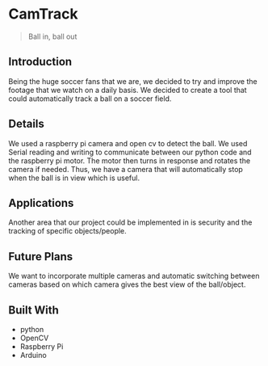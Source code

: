 # CamTrack

> Ball in, ball out

## Introduction

Being the huge soccer fans that we are, we decided to try and improve the footage that we watch on a daily basis. We decided to create a tool that could automatically track a ball on a soccer field.

## Details

We used a raspberry pi camera and open cv to detect the ball. We used Serial reading and writing to communicate between our python code and the raspberry pi motor. The motor then turns in response and rotates the camera if needed. Thus, we have a camera that will automatically stop when the ball is in view which is useful.

## Applications 

Another area that our project could be implemented in is security and the tracking of specific objects/people.

## Future Plans
We want to incorporate multiple cameras and automatic switching between cameras based on which camera gives the best view of the ball/object.

## Built With
- python
- OpenCV
- Raspberry Pi
- Arduino

